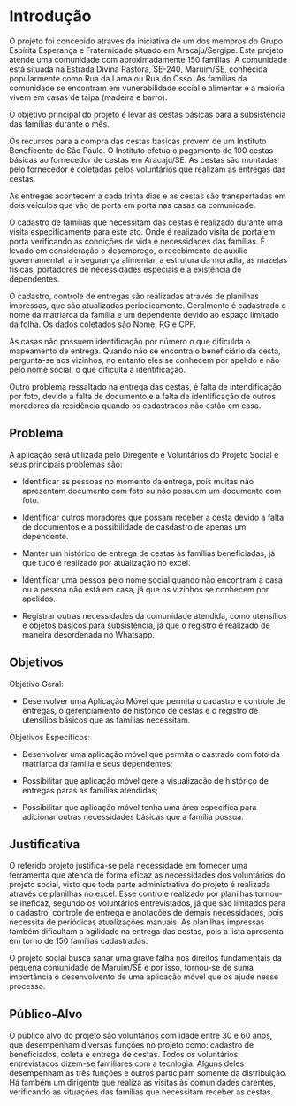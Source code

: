 # Introdução

O projeto foi concebido através da iniciativa de um dos membros do Grupo Espírita Esperança e Fraternidade situado em Aracaju/Sergipe. Este projeto atende uma comunidade com aproximadamente 150 famílias. A comunidade está situada na Estrada Divina Pastora, SE-240, Maruim/SE, conhecida popularmente como Rua da Lama ou Rua do Osso. As famílias da comunidade se encontram em vunerabilidade social e alimentar e a maioria vivem em casas de taipa (madeira e barro).

O objetivo principal do projeto é levar as cestas básicas para a subsistência das famílias durante o mês.

Os recursos para a compra das cestas basicas provém de um Instituto Beneficente de São Paulo. O Instituto efetua o pagamento de 100 cestas básicas ao fornecedor de cestas em Aracaju/SE. As cestas são montadas pelo fornecedor e coletadas pelos voluntários que realizam as entregas das cestas. 

As entregas acontecem a cada trinta dias e as cestas são transportadas em dois veículos que vão de porta em porta nas casas da comunidade.

O cadastro de famílias que necessitam das cestas é realizado durante uma visita especificamente para este ato. Onde é realizado visita de
porta em porta verificando as condições de vida e necessidades das famílias. É levado em consideração o desemprego, o recebimento de auxílio governamental, a insegurança alimentar, a estrutura da moradia, as mazelas físicas, portadores de necessidades especiais e a
existência de dependentes.

O cadastro, controle de entregas são realizadas através de planilhas impressas, que são atualizadas periodicamente. Geralmente é cadastrado o nome da matriarca da família e um dependente devido ao espaço limitado da folha. Os dados coletados são Nome, RG e CPF. 

As casas não possuem identificação por número o que dificulda o mapeamento de entrega. Quando não se encontra o beneficiário da cesta, pergunta-se aos vizinhos, no entanto eles se conhecem por apelido e não pelo nome social, o que dificulta a identificação.

Outro problema ressaltado na entrega das cestas, é falta de intendificação por foto, devido a falta de documento e a falta de identificação de outros moradores da residência quando os cadastrados não estão em casa.


## Problema

A aplicação será utilizada pelo Diregente e Voluntários do Projeto Social e seus principais problemas são:

- Identificar as pessoas no momento da entrega, pois muitas não apresentam documento com foto ou não possuem um documento com foto.

- Identificar outros moradores que possam receber a cesta devido a falta de documentos e a possibilidade de casdastro de apenas um
dependente.

- Manter um histórico de entrega de cestas às famílias beneficiadas, já que tudo é realizado por atualização no excel.

- Identificar uma pessoa pelo nome social quando não encontram a casa ou a pessoa não está em casa, já que os vizinhos se conhecem por apelidos.

- Registrar outras necessidades da comunidade atendida, como utensílios e objetos básicos para subsistência, já que o registro é realizado de maneira desordenada no Whatsapp.

## Objetivos

Objetivo Geral: 

- Desenvolver uma Aplicação Móvel que permita o cadastro e controle de entregas, o gerenciamento de histórico de cestas e o registro de utensílios básicos que as famílias necessitam.

Objetivos Específicos:

- Desenvolver uma aplicação móvel que permita o castrado com foto da matriarca da família e seus dependentes;

- Possibilitar que aplicação móvel gere a visualização de histórico de entregas paras as famílias atendidas;

- Possibilitar que aplicação móvel tenha uma área específica para adicionar outras necessidades básicas que a família possua.


## Justificativa

O referido projeto justifica-se pela necessidade em fornecer uma ferramenta que atenda de forma eficaz as necessidades dos voluntários do projeto social, visto que toda parte administrativa do projeto é realizada através de planilhas no excel. Esse controle realizado por planilhas tornou-se ineficaz, segundo os voluntários entrevistados, já que são limitados para o cadastro, controle de entrega e anotações de demais necessidades, pois necessita de periódicas atualizações manuais. As planilhas impressas também dificultam a agilidade na entrega das cestas, pois a lista apresenta em torno de 150 famílias cadastradas.

O projeto social busca sanar uma grave falha nos direitos fundamentais da pequena comunidade de Maruim/SE e por isso, tornou-se de suma importância o desenvolvento de uma aplicação móvel que os ajude nesse processo.  

## Público-Alvo

O público alvo do projeto são voluntários com idade entre 30 e 60 anos, que desempenham diversas funções no projeto como: cadastro de beneficiados, coleta e entrega de cestas. Todos os voluntários entrevistados dizem-se familiares com a tecnlogia. Alguns deles desempenham as três funções e outros participam somente da distribuição. Há também um dirigente que realiza as visitas às comunidades carentes, verificando as situações das famílias que necessitam receber as cestas.

